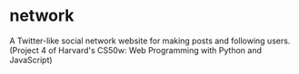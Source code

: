 # network
A Twitter-like social network website for making posts and following users. (Project 4 of Harvard's CS50w: Web Programming with Python and JavaScript)
